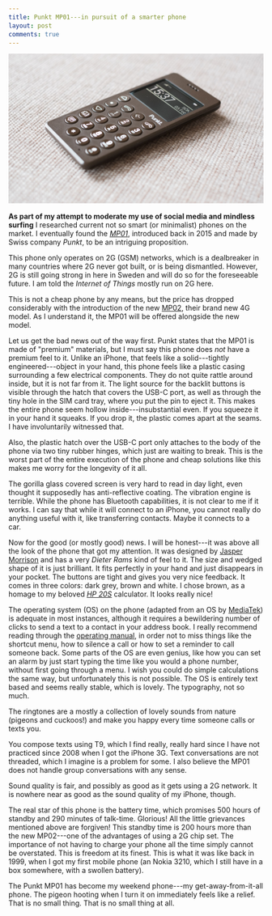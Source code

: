 ```yaml
---
title: Punkt MP01---in pursuit of a smarter phone
layout: post
comments: true
---
```


<a href="/assets/img/punkt-mp01.jpg"><img src="/assets/img/punkt-mp01.jpg"></a>

**As part of my attempt to moderate my use of social media and mindless surfing** I researched current not so smart (or minimalist) phones on the market. I eventually found the [*MP01*](https://www.punkt.ch/en/products/mp01-mobile-phone/), introduced back in 2015 and made by Swiss company *Punkt*, to be an intriguing proposition.

This phone only operates on 2G (GSM) networks, which is a dealbreaker in many countries where 2G never got built, or is being dismantled. However, 2G is still going strong in here in Sweden and will do so for the foreseeable future. I am told the *Internet of Things* mostly run on 2G here.

This is not a cheap phone by any means, but the price has dropped considerably with the introduction of the new [MP02](https://www.punkt.ch/en/products/mp02-4g-mobile-phone/), their brand new 4G model. As I understand it, the MP01 will be offered alongside the new model.

Let us get the bad news out of the way first. Punkt states that the MP01 is made of "premium" materials, but I must say this phone does *not* have a premium feel to it. Unlike an iPhone, that feels like a solid---tightly engineered---object in your hand, this phone feels like a plastic casing surrounding a few electrical components. They do not quite rattle around inside, but it is not far from it. The light source for the backlit buttons is visible through the hatch that covers the USB-C port, as well as through the tiny hole in the SIM card tray, where you put the pin to eject it. This makes the entire phone seem hollow inside---insubstantial even. If you squeeze it in your hand it squeaks. If you drop it, the plastic comes apart at the seams. I have involuntarily witnessed that.

Also, the plastic hatch over the USB-C port only attaches to the body of the phone via two tiny rubber hinges, which just are waiting to break. This is the worst part of the entire execution of the phone and cheap solutions like this makes me worry for the longevity of it all.

The gorilla glass covered screen is very hard to read in day light, even thought it supposedly has anti-reflective coating. The vibration engine is terrible. While the phone has Bluetooth capabilities, it is not clear to me if it works. I can say that while it will connect to an iPhone, you cannot really do anything useful with it, like transferring contacts. Maybe it connects to a car.

Now for the good (or mostly good) news. I will be honest---it was above all the look of the phone that got my attention. It was designed by [Jasper Morrison](https://jaspermorrison.com) and has a very *Dieter Rams* kind of feel to it. The size and wedged shape of it is just brilliant. It fits perfectly in your hand and just disappears in your pocket. The buttons are tight and gives you very nice feedback. It comes in three colors: dark grey, brown and white. I chose brown, as a homage to my beloved [*HP 20S*](https://en.wikipedia.org/wiki/HP-20S) calculator. It looks really nice!

The operating system (OS) on the phone (adapted from an OS by [MediaTek](https://www.mediatek.com)) is adequate in most instances, although it requires a bewildering number of clicks to send a text to a contact in your address book.  I really recommend reading through the [operating manual](https://www.punkt.ch/repofiles/Manuali/MP01/5901-RL2912%20Punkt%20MP01%20User%20Manual_Landscape_Low%20Res_v7.0.pdf), in order not to miss things like the shortcut menu, how to silence a call or how to set a reminder to call someone back. Some parts of the OS are even genius, like how you can set an alarm by just start typing the time like you would a phone number, without first going through a menu. I wish you could do simple calculations the same way, but unfortunately this is not possible. The OS is entirely text based and seems really stable, which is lovely. The typography, not so much.

The ringtones are a mostly a collection of lovely sounds from nature (pigeons and cuckoos!) and make you happy every time someone calls or texts you.

You compose texts using T9, which I find really, really hard since I have not practiced since 2008 when I got the iPhone 3G. Text conversations are not threaded, which I imagine is a problem for some. I also believe the MP01 does not handle group conversations with any sense.

Sound quality is fair, and possibly as good as it gets using a 2G network. It is nowhere near as good as the sound quality of my iPhone, though.

The real star of this phone is the battery time, which promises 500 hours of standby and 290 minutes of talk-time. Glorious! All the little grievances mentioned above are forgiven! This standby time is 200 hours more than the new MP02---one of the advantages of using a 2G chip set. The importance of not having to charge your phone all the time simply cannot be overstated. This is freedom at its finest. This is what it was like back in 1999, when I got my first mobile phone (an Nokia 3210, which I still have in a box somewhere, with a swollen battery).

The Punkt MP01 has become my weekend phone---my get-away-from-it-all phone. The pigeon hooting when I turn it on immediately feels like a relief. That is no small thing. That is no small thing at all.
